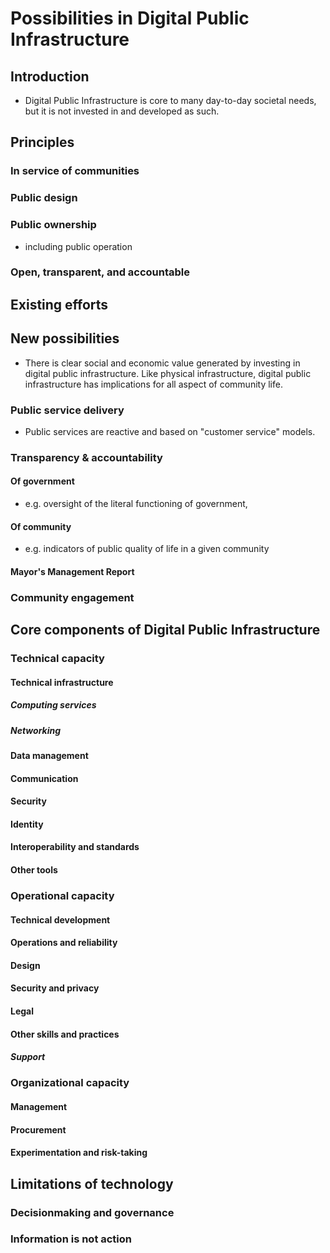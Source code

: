 # Possibilities in Digital Public Infrastructure

## Introduction
* Digital Public Infrastructure is core to many day-to-day societal needs, but it is not invested in and developed as such. 

## Principles
### In service of communities
### Public design
### Public ownership
* including public operation
### Open, transparent, and accountable


## Existing efforts


## New possibilities
* There is clear social and economic value generated by investing in digital public infrastructure. Like physical infrastructure, digital public infrastructure has implications for all aspect of community life. 

### Public service delivery
* Public services are reactive and based on "customer service" models.

### Transparency & accountability
#### Of government
* e.g. oversight of the literal functioning of government,
#### Of community
* e.g. indicators of public quality of life in a given community
#### Mayor's Management Report

### Community engagement


## Core components of Digital Public Infrastructure

### Technical capacity
#### Technical infrastructure
##### Computing services
##### Networking
#### Data management
#### Communication
#### Security
#### Identity
#### Interoperability and standards
#### Other tools

### Operational capacity
#### Technical development
#### Operations and reliability
#### Design
#### Security and privacy
#### Legal
#### Other skills and practices
##### Support

### Organizational capacity
#### Management
#### Procurement
#### Experimentation and risk-taking

## Limitations of technology
### Decisionmaking and governance
### Information is not action
